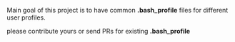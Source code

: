 
Main goal of this project is to have common **.bash_profile** files for different user profiles.

please contribute yours or send PRs for existing **.bash_profile**
